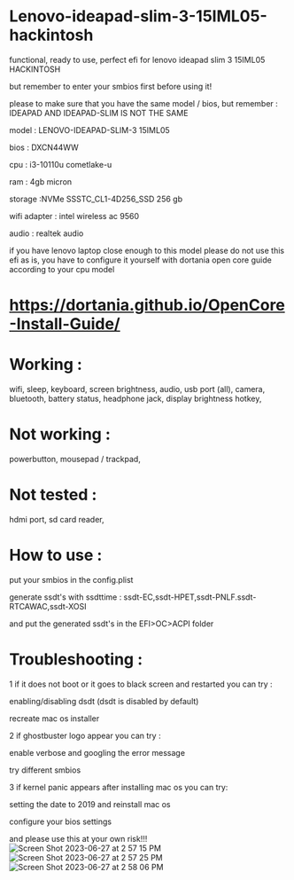 # Lenovo-ideapad-slim-3-15IML05-hackintosh
functional, ready to use, perfect efi for lenovo ideapad slim 3 15IML05 HACKINTOSH

but remember to enter your smbios first before using it!

please to make sure that you have the same model / bios, but remember : IDEAPAD AND IDEAPAD-SLIM IS NOT THE SAME

model            : LENOVO-IDEAPAD-SLIM-3 15IML05 

bios             : DXCN44WW 

cpu              : i3-10110u cometlake-u

ram              : 4gb micron

storage          :NVMe SSSTC_CL1-4D256_SSD 256 gb

wifi adapter     : intel wireless ac 9560

audio            : realtek audio

if you have lenovo laptop close enough to this model please do not use this efi as is, you have to configure it yourself with dortania open core guide according to your cpu model


# https://dortania.github.io/OpenCore-Install-Guide/


# Working :
wifi,
sleep,
keyboard,
screen brightness,
audio,
usb port (all),
camera,
bluetooth,
battery status,
headphone jack,
display brightness hotkey,

# Not working :
powerbutton,
mousepad / trackpad,

# Not tested :
hdmi port,
sd card reader,


# How to use :

put your smbios in the config.plist

generate ssdt's with ssdttime : ssdt-EC,ssdt-HPET,ssdt-PNLF.ssdt-RTCAWAC,ssdt-XOSI

and put the generated ssdt's in the EFI>OC>ACPI folder

# Troubleshooting :

1 if it does not boot or it goes to black screen and restarted you can try :

enabling/disabling dsdt (dsdt is disabled by default)

recreate mac os installer


2 if ghostbuster logo appear you can try :

enable verbose and googling the error message

try different smbios


3 if kernel panic appears after installing mac os you can try:

setting the date to 2019 and reinstall mac os

configure your bios settings


and please use this at your own risk!!!
![Screen Shot 2023-06-27 at 2 57 15 PM](https://github.com/Reyhankeselek/Lenovo-ideapad-slim-3-15IML05-hackintosh/assets/87765920/822387ae-f20f-48c9-a6a6-b55c79d540e4)
![Screen Shot 2023-06-27 at 2 57 25 PM](https://github.com/Reyhankeselek/Lenovo-ideapad-slim-3-15IML05-hackintosh/assets/87765920/559c997d-a550-4218-95ee-bad6256c29d5)
![Screen Shot 2023-06-27 at 2 58 06 PM](https://github.com/Reyhankeselek/Lenovo-ideapad-slim-3-15IML05-hackintosh/assets/87765920/9e3e9e12-0c7b-4f46-a695-cb7c9e17e074)
